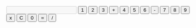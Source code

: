 <!DOCTYPE html>
<html lang="en">
<head>
    <meta charset="UTF-8">
    <meta name="viewport" content="width=device-width, initial-scale=1.0">
    <title>Node Calculator</title>
    <link rel="stylesheet" href="calc.css">
</head>
<body>
    <div class="calculator">
        <input type="text" id="display" disabled>
        <button onclick="appendNumber('1')">1</button>
        <button onclick="appendNumber('2')">2</button>
        <button onclick="appendNumber('3')">3</button>
        <button onclick="setOperator('+')">+</button>
        <button onclick="appendNumber('4')">4</button>
        <button onclick="appendNumber('5')">5</button>
        <button onclick="appendNumber('6')">6</button>
        <button onclick="setOperator('-')">-</button>
        <button onclick="appendNumber('7')">7</button>
        <button onclick="appendNumber('8')">8</button>
        <button onclick="appendNumber('9')">9</button>
        <button onclick="setOperator('x')">x</button>
        <button onclick="clearDisplay()">C</button>
        <button onclick="appendNumber('0')">0</button>
        <button onclick="calculateResult()">=</button>
        <button onclick="setOperator('/')">/</button>
    </div>
    <script src="C:\CALC\CALC.js"></script>
</body>
</html>
